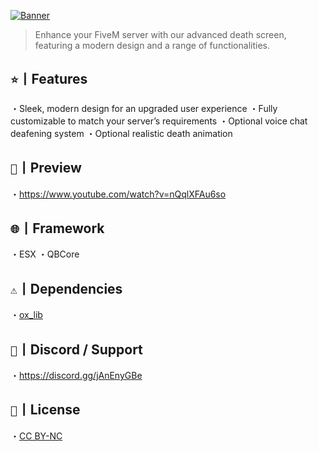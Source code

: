 [![Banner](https://i.imgur.com/AWqiqmn.png)](https://discord.gg/jAnEnyGBe)
> Enhance your FiveM server with our advanced death screen, featuring a modern design and a range of functionalities.

## ` ⭐ `丨Features
・Sleek, modern design for an upgraded user experience
・Fully customizable to match your server’s requirements
・Optional voice chat deafening system
・Optional realistic death animation

## ` 📸 `丨Preview
・https://www.youtube.com/watch?v=nQqlXFAu6so

## ` 🌐 `丨Framework
・ESX
・QBCore

## ` ⚠️ `丨Dependencies
・[ox_lib](https://github.com/overextended/ox_lib/releases/)

## ` 🔗 `丨Discord / Support
・https://discord.gg/jAnEnyGBe

## ` 📄 `丨License
・[CC BY-NC](https://creativecommons.org/licenses/by-nc/4.0/)
